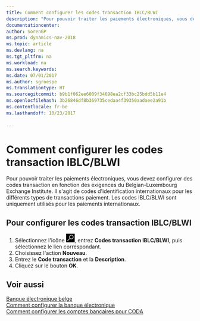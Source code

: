 ```yaml
---
title: Comment configurer les codes transaction IBLC/BLWI
description: "Pour pouvoir traiter les paiements électroniques, vous devez configurer des codes transaction en fonction des exigences du Belgian-Luxembourg Exchange Institute."
documentationcenter: 
author: SorenGP
ms.prod: dynamics-nav-2018
ms.topic: article
ms.devlang: na
ms.tgt_pltfrm: na
ms.workload: na
ms.search.keywords: 
ms.date: 07/01/2017
ms.author: sgroespe
ms.translationtype: HT
ms.sourcegitcommit: b9b1f062ee6009f34698ea2cf33bc25bdd5b11e4
ms.openlocfilehash: 3b26846df8b369735cedaa4f39350aadaee2a91b
ms.contentlocale: fr-be
ms.lasthandoff: 10/23/2017

---
```

# <a name="how-to-set-up-iblc-blwi-transaction-codes"></a>Comment configurer les codes transaction IBLC/BLWI
Pour pouvoir traiter les paiements électroniques, vous devez configurer des codes transaction en fonction des exigences du Belgian-Luxembourg Exchange Institute. Il s'agit de codes d'identification internationaux pour les différents types de transactions paiement. Les codes IBLC/BLWI sont uniquement utilisés pour les paiements internationaux.  

## <a name="to-set-up-iblcblwi-transaction-codes"></a>Pour configurer les codes transaction IBLC/BLWI  

1.  Sélectionnez l'icône ![Rechercher une page ou un état](../../media/ui-search/search_small.png "icône Rechercher une page ou un état"), entrez **Codes transaction IBLC/BLWI**, puis sélectionnez le lien correspondant.  
2.  Choisissez l'action **Nouveau**.  
3.  Entrez le **Code transaction** et la **Description**.  
4.  Cliquez sur le bouton **OK**.  

## <a name="see-also"></a>Voir aussi  
 [Banque électronique belge](belgian-electronic-banking.md)   
 [Comment configurer la banque électronique](how-to-set-up-electronic-banking.md)   
 [Comment configurer les comptes bancaires pour CODA](how-to-set-up-bank-accounts-for-coda.md)

